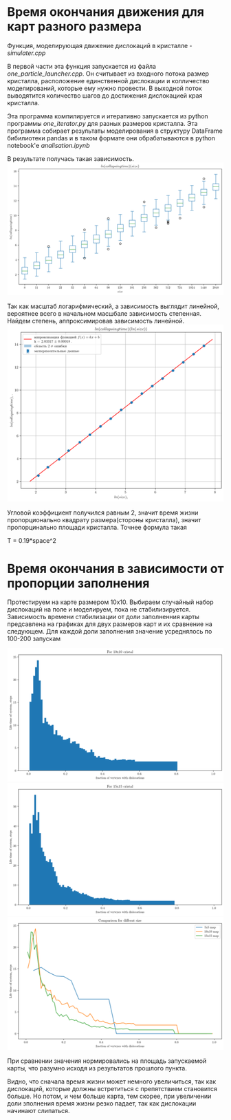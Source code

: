 # Время окончания движения для карт разного размера

Функция, моделирующая движение дислокаций в кристалле - *simulater.cpp*

В первой части эта функция запускается из файла *one_particle_launcher.cpp*. Он считывает из входного потока размер кристалла, расположение единственной дислокации и колличество моделирований, которые ему нужно провести. В выходной поток выводятится количество шагов до достижения дислокацией края кристалла.

Эта программа компилируется и итеративно запускается из python программы *one_iterator.py* для разных размеров кристалла. Эта программа собирает результаты моделирования в структуру DataFrame бибилиотеки pandas и в таком формате они обрабатываются в python notebook'е *analisation.ipynb*

В результате получась такая зависимость.
![image](img/boxplot_log_log_2.png)

Так как масштаб логарифмический, а зависимость выглядит линейной, вероятнее всего в начальном масшбале зависимость степенная. Найдем степень, аппроксимировав зависимость линейной.
![approximation](img/log_log_approximation1.png)

Угловой коэффициент получился равным 2, значит время жизни пропорционально квадрату размера(стороны кристалла), значит пропорцинально площади кристалла. Точнее формула такая

T = 0.19*space^2


# Время окончания в зависимости от пропорции заполнения

Протестируем на карте размером 10х10.
Выбираем случайный набор дислокаций на поле и моделируем, пока не стабилизируется. Зависимость времени стабилизации от доли заполненния карты предсавлена на графиках для двух размеров карт и их сравнение на следующем. Для каждой доли заполнения значение усреднялось по 100-200 запускам

![frac](img/10x10fracHist.png)
![frac](img/15x15fracHist.png)
![compare](img/fracCompare.png)

При сравнении значения нормировались на площадь запускаемой карты, что разумно исходя из результатов прошлого пункта.

Видно, что сначала время жизни может немного увеличиться, так как дислокаций, которые должны встретиться с препятствием становится больше. Но потом, и чем больше карта, тем скорее, при увеличении доли зполнения время жизни резко падает, так как дислокации начинают слипаться.